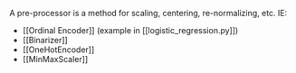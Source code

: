 A pre-processor is a method for scaling, centering, re-normalizing, etc.
IE:

- [[Ordinal Encoder]] (example in [[logistic_regression.py]])
- [[Binarizer]]
- [[OneHotEncoder]]
- [[MinMaxScaler]]